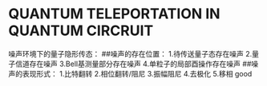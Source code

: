 # QUANTUM TELEPORTATION IN QUANTUM CIRCRUIT
  噪声环境下的量子隐形传态：
  ##噪声的存在位置：
  1.待传送量子态存在噪声
  2.量子信道存在噪声
  3.Bell基测量部分存在噪声
  4.单粒子的局部酉操作存在噪声
  ##噪声的表现形式：
  1.比特翻转
  2.相位翻转/阻尼
  3.振幅阻尼
  4.去极化
  5.移相
  good
